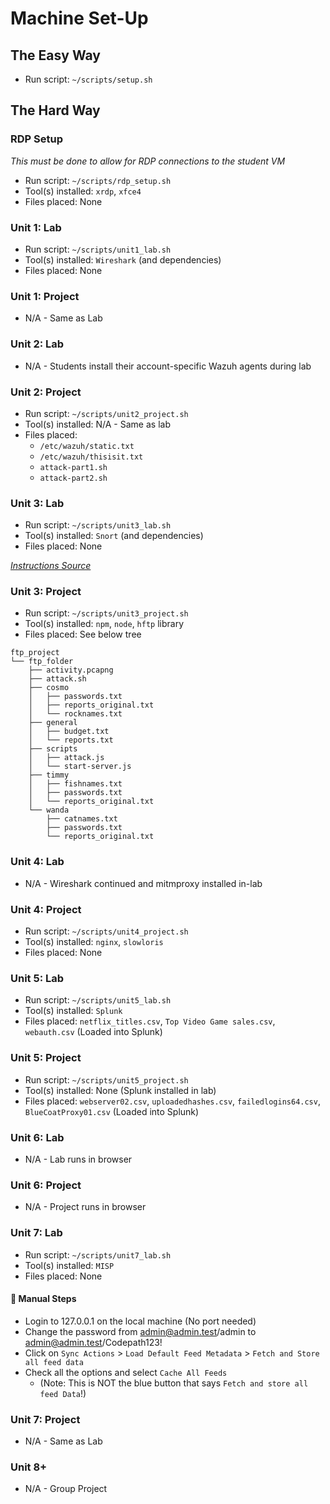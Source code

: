 # Machine Set-Up

## The Easy Way

- Run script: `~/scripts/setup.sh`

## The Hard Way

### RDP Setup

*This must be done to allow for RDP connections to the student VM*

- Run script: `~/scripts/rdp_setup.sh`
- Tool(s) installed: `xrdp`, `xfce4`
- Files placed: None

### Unit 1: Lab

- Run script: `~/scripts/unit1_lab.sh`
- Tool(s) installed: `Wireshark` (and dependencies)
- Files placed: None

### Unit 1: Project

- N/A - Same as Lab

### Unit 2: Lab

- N/A - Students install their account-specific Wazuh agents during lab

### Unit 2: Project

- Run script: `~/scripts/unit2_project.sh`
- Tool(s) installed: N/A - Same as lab
- Files placed:
  - `/etc/wazuh/static.txt`
  - `/etc/wazuh/thisisit.txt`
  - `attack-part1.sh`
  - `attack-part2.sh`

### Unit 3: Lab

- Run script: `~/scripts/unit3_lab.sh`
- Tool(s) installed: `Snort` (and dependencies)
- Files placed: None

[*Instructions Source*](https://snort-org-site.s3.amazonaws.com/production/document_files/files/000/011/074/original/Snort_3_on_Ubuntu_18_and_20.pdf)

### Unit 3: Project

- Run script: `~/scripts/unit3_project.sh`
- Tool(s) installed: `npm`, `node`, `hftp` library
- Files placed: See below tree

```text
ftp_project
└── ftp_folder
    ├── activity.pcapng
    ├── attack.sh
    ├── cosmo
    │   ├── passwords.txt
    │   ├── reports_original.txt
    │   └── rocknames.txt
    ├── general
    │   ├── budget.txt
    │   └── reports.txt
    ├── scripts
    │   ├── attack.js
    │   └── start-server.js
    ├── timmy
    │   ├── fishnames.txt
    │   ├── passwords.txt
    │   └── reports_original.txt
    └── wanda
        ├── catnames.txt
        ├── passwords.txt
        └── reports_original.txt
```

### Unit 4: Lab

- N/A - Wireshark continued and mitmproxy installed in-lab

### Unit 4: Project

- Run script: `~/scripts/unit4_project.sh`
- Tool(s) installed: `nginx`, `slowloris`
- Files placed: None

### Unit 5: Lab

- Run script: `~/scripts/unit5_lab.sh`
- Tool(s) installed: `Splunk`
- Files placed: `netflix_titles.csv`, `Top Video Game sales.csv`, `webauth.csv` (Loaded into Splunk)

### Unit 5: Project

- Run script: `~/scripts/unit5_project.sh`
- Tool(s) installed: None (Splunk installed in lab)
- Files placed: `webserver02.csv`, `uploadedhashes.csv`, `failedlogins64.csv`, `BlueCoatProxy01.csv` (Loaded into Splunk)

### Unit 6: Lab

- N/A - Lab runs in browser

### Unit 6: Project

- N/A - Project runs in browser

### Unit 7: Lab

- Run script: `~/scripts/unit7_lab.sh`
- Tool(s) installed: `MISP`
- Files placed: None

#### 🚨 Manual Steps

- Login to 127.0.0.1 on the local machine (No port needed) 
- Change the password from admin@admin.test/admin to admin@admin.test/Codepath123!
- Click on `Sync Actions` > `Load Default Feed Metadata` > `Fetch and Store all feed data`
- Check all the options and select `Cache All Feeds`
  - (Note: This is NOT the blue button that says `Fetch and store all feed Data`!)

### Unit 7: Project

- N/A - Same as Lab

### Unit 8+

- N/A - Group Project
